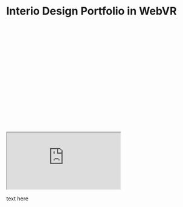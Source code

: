 # Interio Design Portfolio in WebVR

<div class="keep-iframe-ratio">
  <svg viewBox="0 0 16 9" xmlns="http://www.w3.org/2000/svg"></svg>
  <iframe src="https://spaces.archilogic.com/3d/archilogic/41fd5tjj?autostart=0&mode=view&modelResourceId=f27f98b2-e40d-4f68-8527-ecdbdecaeadd"></iframe>
</div>

text here